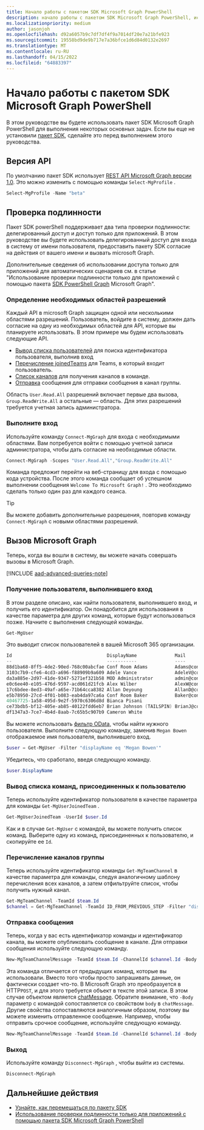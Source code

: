 ```yaml
---
title: Начало работы с пакетом SDK Microsoft Graph PowerShell
description: начало работы с пакетом SDK Microsoft Graph PowerShell, используя его для выполнения некоторых основных задач.
ms.localizationpriority: medium
author: jasonjoh
ms.openlocfilehash: d92a6057b9c7df7df4f9a7014df20e7a21bfe923
ms.sourcegitcommit: 19558bd9de9b717e7a36bfce1d6d84d0132e2697
ms.translationtype: MT
ms.contentlocale: ru-RU
ms.lasthandoff: 04/15/2022
ms.locfileid: "64883397"
---
```

# <a name="get-started-with-the-microsoft-graph-powershell-sdk"></a>Начало работы с пакетом SDK Microsoft Graph PowerShell

В этом руководстве вы будете использовать пакет SDK Microsoft Graph PowerShell для выполнения некоторых основных задач. Если вы еще не установили [пакет SDK](installation.md), сделайте это перед выполнением этого руководства.

## <a name="api-version"></a>Версия API

По умолчанию пакет SDK использует [REST API Microsoft Graph версии 1.0](/graph/api/overview?view=graph-rest-1.0&preserve-view=true). Это можно изменить с помощью команды `Select-MgProfile` .

```powershell
Select-MgProfile -Name "beta"
```

## <a name="authentication"></a>Проверка подлинности

Пакет SDK powerShell поддерживает два типа проверки подлинности: делегированный доступ и доступ только для приложений. В этом руководстве вы будете использовать делегированный доступ для входа в систему от имени пользователя, предоставить пакету SDK согласие на действия от вашего имени и вызвать microsoft Graph.

Дополнительные сведения об использовании доступа только для приложений для автоматических сценариев см. в статье "Использование проверки подлинности только для приложений с помощью пакета [SDK PowerShell Graph](app-only.md) Microsoft Graph".

### <a name="determine-required-permission-scopes"></a>Определение необходимых областей разрешений

Каждый API в microsoft Graph защищен одной или несколькими областями разрешений. Пользователь, войдите в систему, должен дать согласие на одну из необходимых областей для API, которые вы планируете использовать. В этом примере мы будем использовать следующие API.

- [Вывод списка пользователей](/graph/api/user-list?view=graph-rest-1.0&preserve-view=true) для поиска идентификатора пользователя, выполнив вход
- [Перечисление joinedTeams](/graph/api/user-list-joinedteams?view=graph-rest-1.0&preserve-view=true) для Teams, в который входит пользователь.
- [Список каналов](/graph/api/channel-list?view=graph-rest-1.0&preserve-view=true) для получения каналов в команде.
- [Отправка](/graph/api/channel-post-messages?view=graph-rest-1.0&preserve-view=true) сообщения для отправки сообщения в канал группы.

Область `User.Read.All` разрешений включает первые два вызова, `Group.ReadWrite.All` а остальные — область. Для этих разрешений требуется учетная запись администратора.

### <a name="sign-in"></a>Выполните вход

Используйте команду `Connect-MgGraph` для входа с необходимыми областями. Вам потребуется войти с помощью учетной записи администратора, чтобы дать согласие на необходимые области.

```powershell
Connect-MgGraph -Scopes "User.Read.All","Group.ReadWrite.All"
```

Команда предложит перейти на веб-страницу для входа с помощью кода устройства. После этого команда сообщает об успешном выполнении сообщения `Welcome To Microsoft Graph!` . Это необходимо сделать только один раз для каждого сеанса.

> [!TIP]
> Вы можете добавить дополнительные разрешения, повторив команду `Connect-MgGraph` с новыми областями разрешений.

## <a name="call-microsoft-graph"></a>Вызов Microsoft Graph

Теперь, когда вы вошли в систему, вы можете начать совершать вызовы в Microsoft Graph.

[!INCLUDE [aad-advanced-queries-note](../../includes/aad-advanced-queries-note.md)]

### <a name="get-the-signed-in-user"></a>Получение пользователя, выполнившего вход

В этом разделе описано, как найти пользователя, выполнившего вход, и получить его идентификатор. Он понадобится для использования в качестве параметра для других команд, которые будут использоваться позже. Начните с выполнения следующей команды.

```powershell
Get-MgUser
```

Это выводит список пользователей в вашей Microsoft 365 организации.

```powershell
Id                                   DisplayName              Mail                                  UserPrincipalName
--                                   -----------              ----                                  -----------------
88d1ba68-8ff5-4de2-90ed-768c00abcfae Conf Room Adams          Adams@contoso.onmicrosoft.com         Adams@contoso.…
3103c7b9-cfe6-4cd3-a696-f88909b9a609 Adele Vance              AdeleV@contoso.OnMicrosoft.com        AdeleV@contoso…
da3a885e-2d97-41de-9347-5271ef321b58 MOD Administrator        admin@contoso.OnMicrosoft.com         admin@contoso.…
e0c6ee40-e105-476d-9597-acd061d21fcb Alex Wilber              AlexW@contoso.OnMicrosoft.com         AlexW@contoso.…
17c6bdee-8ed3-49af-a65e-71b64cca8382 Allan Deyoung            AllanD@contoso.OnMicrosoft.com        AllanD@contoso…
e5b78950-27cd-4f01-b083-eab4da97ca6a Conf Room Baker          Baker@contoso.onmicrosoft.com         Baker@contoso.…
40467725-1a58-495d-9e2f-5970c6306d8d Bianca Pisani                                                  BiancaP@contoso…
ce73bdb5-bf12-405e-ab85-40122fdd6eb7 Brian Johnson (TAILSPIN) BrianJ@contoso.onmicrosoft.com        BrianJ@contoso…
df1347a3-7ce7-4b4d-8aab-7c65b5c907b9 Cameron White                                                  CameronW@contoso…
```

Вы можете использовать [фильтр OData,](../query-parameters.md#filter-parameter) чтобы найти нужного пользователя. Выполните следующую команду, заменив `Megan Bowen` отображаемое имя пользователя, выполнившего вход.

```powershell
$user = Get-MgUser -Filter "displayName eq 'Megan Bowen'"
```

Убедитесь, что сработало, введя следующую команду.

```powershell
$user.DisplayName
```

### <a name="list-the-users-joined-teams"></a>Вывод списка команд, присоединенных к пользователю

Теперь используйте идентификатор пользователя в качестве параметра для команды `Get-MgUserJoinedTeam` .

```powershell
Get-MgUserJoinedTeam -UserId $user.Id
```

Как и в случае `Get-MgUser` с командой, вы можете получить список команд. Выберите одну из команд, присоединенных к пользователю, и скопируйте ее `Id`.

### <a name="list-team-channels"></a>Перечисление каналов группы

Теперь используйте идентификатор команды `Get-MgTeamChannel` в качестве параметра для команды, следуя аналогичному шаблону перечисления всех каналов, а затем отфильтруйте список, чтобы получить нужный канал.

```powershell
Get-MgTeamChannel -TeamId $team.Id
$channel = Get-MgTeamChannel -TeamId ID_FROM_PREVIOUS_STEP -Filter "displayName eq 'General'"
```

### <a name="send-a-message"></a>Отправка сообщения

Теперь, когда у вас есть идентификатор команды и идентификатор канала, вы можете опубликовать сообщение в канале. Для отправки сообщения используйте следующую команду.

```powershell
New-MgTeamChannelMessage -TeamId $team.Id -ChannelId $channel.Id -Body @{ Content="Hello World" }
```

Эта команда отличается от предыдущих команд, которые вы использовали. Вместо того чтобы просто запрашивать данные, он фактически создает что-то. В Microsoft Graph это преобразуется в HTTP`POST`, и для этого требуется объект в тексте этой записи. В этом случае объектом является [chatMessage](/graph/resources/chatmessage?view=graph-rest-1.0&preserve-view=true). Обратите внимание, что `-Body` параметр с командой сопоставляется со свойством `body` в `chatMessage`. Другие свойства сопоставляются аналогичным образом, поэтому вы можете изменить отправленное сообщение. Например, чтобы отправить срочное сообщение, используйте следующую команду.

```powershell
New-MgTeamChannelMessage -TeamId $team.Id -ChannelId $channel.Id -Body @{ Content="Hello World" } -Importance "urgent"
```

### <a name="sign-out"></a>Выход

Используйте команду `Disconnect-MgGraph` , чтобы выйти из системы.

```powershell
Disconnect-MgGraph
```

## <a name="next-steps"></a>Дальнейшие действия

- [Узнайте, как перемещаться по пакету SDK](navigating.md)
- [Использование проверки подлинности только для приложений с помощью пакета SDK Microsoft Graph PowerShell](app-only.md)
